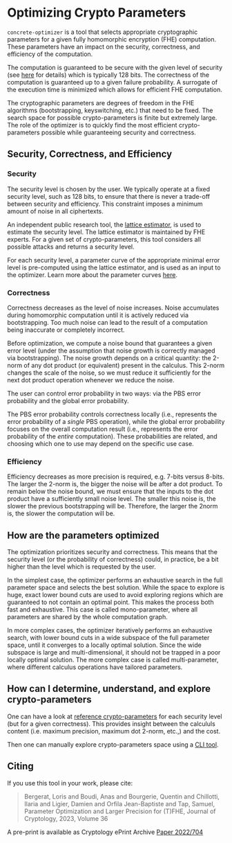 # Optimizing Crypto Parameters

`concrete-optimizer` is a tool that selects appropriate cryptographic parameters for a given fully homomorphic encryption (FHE) computation. These parameters have an impact on the security, correctness, and efficiency of the computation.

The computation is guaranteed to be secure with the given level of security (see [here](./security_curves.md) for details) which is typically 128 bits. The correctness of the computation is guaranteed up to a given failure probability. A surrogate of the execution time is minimized which allows for  efficient FHE computation.

The cryptographic parameters are degrees of freedom in the FHE algorithms (bootstrapping, keyswitching, etc.) that need to be fixed. The search space for possible crypto-parameters is finite but extremely large. The role of the optimizer is to quickly find the most efficient crypto-parameters possible while guaranteeing security and correctness.

## Security, Correctness, and Efficiency

### Security

The security level is chosen by the user. We typically operate at a fixed security level, such as 128 bits, to ensure that there is never a trade-off between security and efficiency. This constraint imposes a minimum amount of noise in all ciphertexts.

An independent public research tool, the [lattice estimator](https://github.com/malb/lattice-estimator), is used to estimate the security level. The lattice estimator is maintained by FHE experts. For a given set of crypto-parameters, this tool considers all possible attacks and returns a security level.

For each security level, a parameter curve of the appropriate minimal error level is pre-computed using the lattice estimator, and is used as an input to the optimizer. Learn more about the parameter curves [here](./security_curves.md).

### Correctness

Correctness decreases as the level of noise increases. Noise accumulates during homomorphic computation until it is actively reduced via bootstrapping. Too much noise can lead to the result of a computation being inaccurate or completely incorrect.

Before optimization, we compute a noise bound that guarantees a given error level (under the assumption that noise growth is correctly managed via bootstrapping). The noise growth depends on a critical quantity: the 2-norm of any dot product (or equivalent) present in the calculus. This 2-norm changes the scale of the noise, so we must reduce it sufficiently for the next dot product operation whenever we reduce the noise.

The user can control error probability in two ways: via the PBS error probability and the global error probability.

The PBS error probability controls correctness locally (i.e., represents the error probability of a _single_ PBS operation), while the global error probability focuses on the overall computation result (i.e., represents the error probability of the _entire_ computation). These probabilities are related, and choosing which one to use may depend on the specific use case.

### Efficiency

Efficiency decreases as more precision is required, e.g. 7-bits versus 8-bits. The larger the 2-norm is, the bigger the noise will be after a dot product. To remain below the noise bound, we must ensure that the inputs to the dot product have a sufficiently small noise level. The smaller this noise is, the slower the previous bootstrapping will be. Therefore, the larger the 2norm is, the slower the computation will be.

## How are the parameters optimized

The optimization prioritizes security and correctness. This means that the security level (or the probability of correctness) could, in practice, be a bit higher than the level which is requested by the user.

In the simplest case, the optimizer performs an exhaustive search in the full parameter space and selects the best solution. While the space to explore is huge, exact lower bound cuts are used to avoid exploring regions which are guaranteed to not contain an optimal point. This makes the process both fast and exhaustive. This case is called mono-parameter, where all parameters are shared by the whole computation graph.

In more complex cases, the optimizer iteratively performs an exhaustive search, with lower bound cuts in a wide subspace of the full parameter space, until it converges to a locally optimal solution. Since the wide subspace is large and multi-dimensional, it should not be trapped in a poor locally optimal solution. The more complex case is called multi-parameter, where different calculus operations have tailored parameters.

## How can I determine, understand, and explore crypto-parameters

One can have a look at [reference crypto-parameters](../../compilers/concrete-optimizer/v0-parameters/ref/v0_last_128) for each security level (but for a given correctness). This provides insight between the calcululs content (i.e. maximum precision, maximum dot 2-norm, etc.,) and the cost.

Then one can manually explore crypto-parameters space using a [CLI tool](../../compilers/concrete-optimizer/v0-parameters/README.md).

## Citing

If you use this tool in your work, please cite:
> Bergerat, Loris and Boudi, Anas and Bourgerie, Quentin and Chillotti, Ilaria and Ligier, Damien and Orfila Jean-Baptiste and Tap, Samuel, Parameter Optimization and Larger Precision for (T)FHE, Journal of Cryptology, 2023, Volume 36

A pre-print is available as Cryptology ePrint Archive [Paper 2022/704](https://eprint.iacr.org/2022/704)
